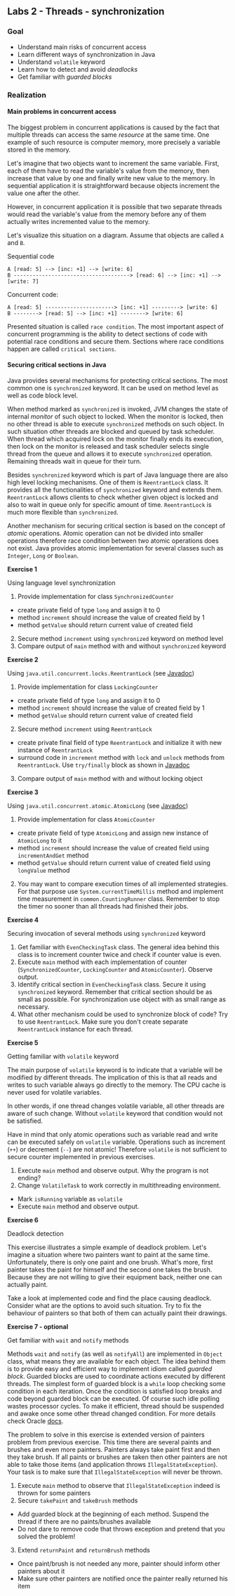 ## Labs 2 - Threads - synchronization ##


### Goal ###
- Understand main risks of concurrent access
- Learn different ways of synchronization in Java
- Understand `volatile` keyword
- Learn how to detect and avoid *deadlocks*
- Get familiar with *guarded blocks*

### Realization ###

#### Main problems in concurrent access ####

The biggest problem in concurrent applications is caused by the fact that multiple threads can access the same *resource* at the same time. One example of such resource is computer memory, more precisely a variable stored in the memory.

Let's imagine that two objects want to increment the same variable. First, each of them have to read the variable's value from the memory, then increase that value by one and finally write new value to the memory. In sequential application it is straightforward because objects increment the value one after the other.

However, in concurrent application it is possible that two separate threads would read the variable's value from the memory before any of them actually writes incremented value to the memory. 

Let's visualize this situation on a diagram. Assume that objects are called `A` and `B`.

Sequential code
```
A [read: 5] --> [inc: +1] --> [write: 6]
B -------------------------------------> [read: 6] --> [inc: +1] --> [write: 7]
```

Concurrent code:
```
A [read: 5] ----------------------> [inc: +1] ---------> [write: 6]
B --------> [read: 5] --> [inc: +1] --------> [write: 6]
```
Presented situation is called `race condition`. The most important aspect of concurrent programming is the ability to detect sections of code with potential race conditions and secure them. Sections where race conditions happen are called `critical sections`.


#### Securing critical sections in Java ####

Java provides several mechanisms for protecting critical sections. The most common one is `synchronized` keyword. It can be used on method level as well as code block level.

When method marked as `synchronized` is invoked, JVM changes the state of internal *monitor* of such object to locked. When the monitor is locked, then no other thread is able to execute `synchronized` methods on such object. In such situation other threads are blocked and queued by task scheduler. When thread which acquired lock on the monitor finally ends its execution, then lock on the monitor is released and task scheduler selects single thread from the queue and allows it to execute `synchronized` operation. Remaining threads wait in queue for their turn.

Besides `synchronized` keyword which is part of Java language there are also high level locking mechanisms. One of them is `ReentrantLock` class. It provides all the functionalities of `synchronized` keyword and extends them. `ReentrantLock` allows clients to check whether given object is locked and also to wait in queue only for specific amount of time. `ReentrantLock` is much more flexible than `synchronized`.

Another mechanism for securing critical section is based on the concept of *atomic* operations. Atomic operation can not be divided into smaller operations therefore race condition between two atomic operations does not exist. Java provides atomic implementation for several classes such as `Integer`, `Long` or `Boolean`.



**Exercise 1**

Using language level synchronization

1. Provide implementation for class `SynchronizedCounter`
  - create private field of type `long` and assign it to 0
  - method `increment` should increase the value of created field by 1
  - method `getValue` should return current value of created field
2. Secure method `increment` using `synchronized` keyword on method level
3. Compare output of `main` method with and without `synchronized` keyword


**Exercise 2**

Using `java.util.concurrent.locks.ReentrantLock` (see [Javadoc](http://docs.oracle.com/javase/7/docs/api/index.html?java/util/concurrent/locks/ReentrantLock.html))

1. Provide implementation for class `LockingCounter`
  - create private field of type `long` and assign it to 0
  - method `increment` should increase the value of created field by 1
  - method `getValue` should return current value of created field
2. Secure method `increment` using `ReentrantLock`
  - create private final field of type `ReentrantLock` and initialize it with new instance of `ReentrantLock`
  - surround code in `increment` method with `lock` and `unlock` methods from `ReentrantLock`. Use `try/finally` block as shown in [Javadoc](http://docs.oracle.com/javase/7/docs/api/index.html?java/util/concurrent/locks/ReentrantLock.html)
3. Compare output of `main` method with and without locking object


**Exercise 3**

Using `java.util.concurrent.atomic.AtomicLong` (see [Javadoc](http://docs.oracle.com/javase/7/docs/api/index.html?java/util/concurrent/atomic/AtomicLong.html))

1. Provide implementation for class `AtomicCounter`
  - create private field of type `AtomicLong` and assign new instance of `AtomicLong` to it
  - method `increment` should increase the value of created field using `incrementAndGet` method
  - method `getValue` should return current value of created field using `longValue` method
2. You may want to compare execution times of all implemented strategies. For that purpose use `System.currentTimeMillis` method and implement time measurement in `common.CountingRunner` class. Remember to stop the timer no sooner than all threads had finished their jobs. 


**Exercise 4**

Securing invocation of several methods using `synchronized` keyword

1. Get familiar with `EvenCheckingTask` class. The general idea behind this class is to increment counter twice and check if counter value is even.
2. Execute `main` method with each implementation of counter (`SynchronizedCounter`, `LockingCounter` and `AtomicCounter`). Observe output.
3. Identify critical section in `EvenCheckingTask` class. Secure it using `synchronized` keyword. Remember that critical section should be as small as possible. For synchronization use object with as small range as necessary.
4. What other mechanism could be used to synchronize block of code? Try to use `ReentrantLock`. Make sure you don't create separate `ReentrantLock` instance for each thread.


**Exercise 5**

Getting familiar with `volatile` keyword

The main purpose of `volatile` keyword is to indicate that a variable will be modified by different threads. The implication of this is that all reads and writes to such variable always go directly to the memory. The CPU cache is never used for volatile variables.

In other words, if one thread changes volatile variable, all other threads are aware of such change. Without `volatile` keyword that condition would not be satisfied.

Have in mind that only atomic operations such as variable read and write can be executed safely on `volatile` variable. Operations such as increment (`++`) or decrement (`--`) are not atomic! Therefore `volatile` is not sufficient to secure counter implemented in previous exercises.

1. Execute `main` method and observe output. Why the program is not ending?
2. Change `VolatileTask` to work correctly in multithreading environment.
  - Mark `isRunning` variable as `volatile`
  - Execute `main` method and observe output. 


**Exercise 6**

Deadlock detection

This exercise illustrates a simple example of deadlock problem. Let's imagine a situation where two painters want to paint at the same time. Unfortunately, there is only one paint and one brush. What's more, first painter takes the paint for himself and the second one takes the brush. Because they are not willing to give their equipment back, neither one can actually paint.

Take a look at implemented code and find the place causing deadlock. Consider what are the options to avoid such situation. Try to fix the behaviour of painters so that both of them can actually paint their drawings.


**Exercise 7 - optional**

Get familiar with `wait` and `notify` methods

Methods `wait` and `notify` (as well as `notifyAll`) are implemented in `Object` class, what means they are available for each object. The idea behind them is to provide easy and efficient way to implement idiom called *guarded block*. Guarded blocks are used to coordinate actions executed by different threads. The simplest form of guarded block is a `while` loop checking some condition in each iteration. Once the condition is satisfied loop breaks and code beyond guarded block can be executed. Of course such idle polling wastes processor cycles. To make it efficient, thread should be suspended and awake once some other thread changed condition. For more details check Oracle [docs](http://docs.oracle.com/javase/tutorial/essential/concurrency/guardmeth.html).

The problem to solve in this exercise is extended version of painters problem from previous exercise. This time there are several paints and brushes and even more painters. Painters always take paint first and then they take brush. If all paints or brushes are taken then other painters are not able to take those items (and application throws `IllegalStateException`). Your task is to make sure that `IllegalStateException` will never be thrown.

1. Execute `main` method to observe that `IllegalStateException` indeed is thrown for some painters
2. Secure `takePaint` and `takeBrush` methods
  - Add guarded block at the beginning of each method. Suspend the thread if there are no paints/brushes available
  - Do not dare to remove code that throws exception and pretend that you solved the problem!
3. Extend `returnPaint` and `returnBrush` methods
  - Once paint/brush is not needed any more, painter should inform other painters about it
  - Make sure other painters are notified once the painter really returned his item
